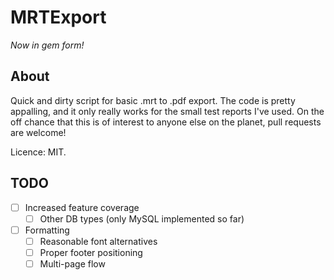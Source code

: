 # MRTExport

*Now in gem form!*

## About

Quick and dirty script for basic .mrt to .pdf export. The code is pretty appalling, and it only really works for the small test reports I've used. On the off chance that this is of interest to anyone else on the planet, pull requests are welcome!

Licence: MIT.

## TODO

- [ ] Increased feature coverage
  - [ ] Other DB types (only MySQL implemented so far)
- [ ] Formatting
  - [ ] Reasonable font alternatives
  - [ ] Proper footer positioning
  - [ ] Multi-page flow